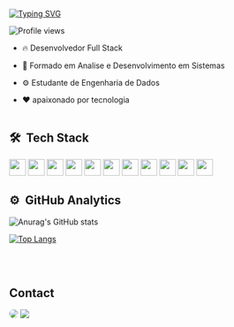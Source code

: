 [![Typing SVG](https://readme-typing-svg.herokuapp.com/?color=8A2BE2&size=35&center=true&vCenter=true&width=1000&lines=Olá,+meu+nome+é+Daniel+Caldas;Eu+sou+um+Desenvolvedor+Full+Stack;Bem+Vindo!+:%29)](https://git.io/typing-svg)

<p align="left"> <img src="https://komarev.com/ghpvc/?username=DaniCaldas&color=yellow" alt="Profile views" /> </p>

- 🔥 Desenvolvedor Full Stack

- 📘 Formado em Analise e Desenvolvimento em Sistemas
- ⚙️ Estudante de Engenharia de Dados

- ❤ apaixonado por tecnologia 
<br><br>
  
## 🛠 &nbsp;Tech Stack
<div>
      <img  height=30px width=30px  src="https://cdn.jsdelivr.net/gh/devicons/devicon/icons/javascript/javascript-original.svg" />
      <img height=30px width=30px  src="https://cdn.jsdelivr.net/gh/devicons/devicon/icons/typescript/typescript-original.svg" />
      <img height=30px width=30px  src="https://cdn.jsdelivr.net/gh/devicons/devicon/icons/react/react-original.svg" />
      <img height=30px width=30px  src="https://cdn.jsdelivr.net/gh/devicons/devicon/icons/python/python-original.svg" />
      <img height=30px width=30px  src="https://cdn.jsdelivr.net/gh/devicons/devicon/icons/php/php-original.svg" />
     <img height=30px width=30px  src="https://cdn.jsdelivr.net/gh/devicons/devicon/icons/laravel/laravel-original.svg" />
      <img height=30px width=30px  src="https://cdn.jsdelivr.net/gh/devicons/devicon/icons/java/java-original.svg" />
      <img height=30px width=30px  src="https://cdn.jsdelivr.net/gh/devicons/devicon/icons/csharp/csharp-original.svg" />
      <img height=30px width=30px  src="https://cdn.jsdelivr.net/gh/devicons/devicon/icons/nodejs/nodejs-original.svg" />
      <img height=30px width=30px  src="https://cdn.jsdelivr.net/gh/devicons/devicon/icons/mysql/mysql-original.svg" />
      <img height=30px width=30px  src="https://cdn.jsdelivr.net/gh/devicons/devicon/icons/postgresql/postgresql-original.svg" />
 </div>
 
  ## ⚙️ &nbsp;GitHub Analytics
<div>
  
  ![Anurag's GitHub stats](https://github-readme-stats.vercel.app/api?username=DaniCaldas&show_icons=true&theme=transparent)
  
  [![Top Langs](https://github-readme-stats.vercel.app/api/top-langs/?username=DaniCaldas&layout=compact)](https://github.com/anuraghazra/github-readme-stats)
  
</div>
  
<br><br>
## Contact

<a href="https://www.linkedin.com/in/daniel-caldas-goncalves/" target="_blank"><img src="https://img.shields.io/badge/-LinkedIn-%230077B5?style=for-the-badge&logo=linkedin&logoColor=white" style="border-radius: 30px" target="_blank"></a> 
<a href = "mailto:cmp.1a.daniel.caldasgoncalves@gmail.com"> <img src="https://img.shields.io/badge/-Gmail-%23333?style=for-the-badge&logo=gmail&logoColor=white" target="_blank"></a>
